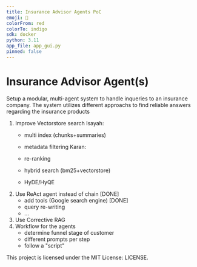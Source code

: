 ```yaml
---
title: Insurance Advisor Agents PoC
emoji: 🤖
colorFrom: red
colorTo: indigo
sdk: docker
python: 3.11
app_file: app_gui.py
pinned: false
---
```



# Insurance Advisor Agent(s)

Setup a modular, multi-agent system to handle inqueries to an insurance company. The system utilizes different approachs to find reliable answers regarding the insurance products

1. Improve Vectorstore search
    Isayah:
    - multi index (chunks+summaries)
    - metadata filtering
    Karan:
    - re-ranking
    - hybrid search (bm25+vectorstore)

    
    - HyDE/HyQE
2. Use ReAct agent instead of chain [DONE]
    - add tools (Google search engine) [DONE]
    - query re-writing
    - ...
3. Use Corrective RAG
4. Workflow for the agents
    - determine funnel stage of customer
    - different prompts per step
    - follow a "script"

This project is licensed under the MIT License: LICENSE.
